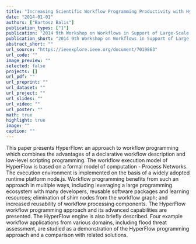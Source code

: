 ```yaml
---
title: "Increasing Scientific Workflow Programming Productivity with HyperFlow"
date: "2014-01-01"
authors: ["Bartosz Balis"]
publication_types: ["1"]
publication: "2014 9th Workshop on Workflows in Support of Large-Scale Science. 1  59--69. https://doi.org/10.1109/WORKS.2014.10"
publication_short: "2014 9th Workshop on Workflows in Support of Large-Scale Science. 1  59--69. https://doi.org/10.1109/WORKS.2014.10"
abstract_short: ""
url_source: "https://ieeexplore.ieee.org/document/7019863"
url_code: ""
image_preview: ""
selected: false
projects: []
url_pdf: ""
url_preprint: ""
url_dataset: ""
url_project: ""
url_slides: ""
url_video: ""
url_poster: ""
math: true
highlight: true
image: ""
caption: ""
---
```

This paper presents HyperFlow: an approach to workflow programming which combines the advantages of a declarative workflow description and low-level scripting programming. The workflow execution model of HyperFlow is based on a formal model of computation - Process Networks. The execution environment is implemented on the basis of a widely adopted runtime platform node.js. Workflow programming benefits from such an approach in multiple ways, including leveraging a large programming ecosystem with many developers, reusable software packages and learning resources; elimination of shim nodes from the workflow graph; and increased reusability of workflow processing components. The HyperFlow workflow programming approach and its advanced capabilities are presented. The HyperFlow engine is also briefly described. Four example workflow applications from various domains, including flood threat assessment, are studied as a demonstration of the HyperFlow programming approach and a comparison with related solutions.
